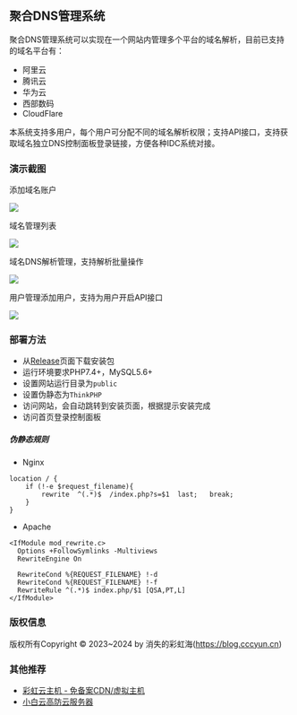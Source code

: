 ## 聚合DNS管理系统

聚合DNS管理系统可以实现在一个网站内管理多个平台的域名解析，目前已支持的域名平台有：

- 阿里云
- 腾讯云
- 华为云
- 西部数码
- CloudFlare

本系统支持多用户，每个用户可分配不同的域名解析权限；支持API接口，支持获取域名独立DNS控制面板登录链接，方便各种IDC系统对接。

### 演示截图

添加域名账户

![](https://p0.meituan.net/csc/090508cdc7aaabd185ba9c76a8c099f9283946.png)

域名管理列表

![](https://p0.meituan.net/csc/60bf3f607d40f30f152ad1f6ee3be098357839.png)

域名DNS解析管理，支持解析批量操作

![](https://p0.meituan.net/csc/f99c599d4febced404c88672dd50d62c212895.png)

用户管理添加用户，支持为用户开启API接口

![](https://p0.meituan.net/csc/d1bd90bedca9b6cbc5da40286bdb5cd5228438.png)

### 部署方法

* 从[Release](https://github.com/netcccyun/dnsmgr/releases)页面下载安装包
* 运行环境要求PHP7.4+，MySQL5.6+
* 设置网站运行目录为`public`
* 设置伪静态为`ThinkPHP`
* 访问网站，会自动跳转到安装页面，根据提示安装完成
* 访问首页登录控制面板

##### 伪静态规则

* Nginx

```
location / {
	if (!-e $request_filename){
		rewrite  ^(.*)$  /index.php?s=$1  last;   break;
	}
}
```

* Apache

```
<IfModule mod_rewrite.c>
  Options +FollowSymlinks -Multiviews
  RewriteEngine On

  RewriteCond %{REQUEST_FILENAME} !-d
  RewriteCond %{REQUEST_FILENAME} !-f
  RewriteRule ^(.*)$ index.php/$1 [QSA,PT,L]
</IfModule>
```

### 版权信息

版权所有Copyright © 2023~2024 by 消失的彩虹海(https://blog.cccyun.cn)

### 其他推荐

- [彩虹云主机 - 免备案CDN/虚拟主机](https://www.cccyun.net/)
- [小白云高防云服务器](https://www.xiaobaiyun.cn/aff/GMLPMFOV)

